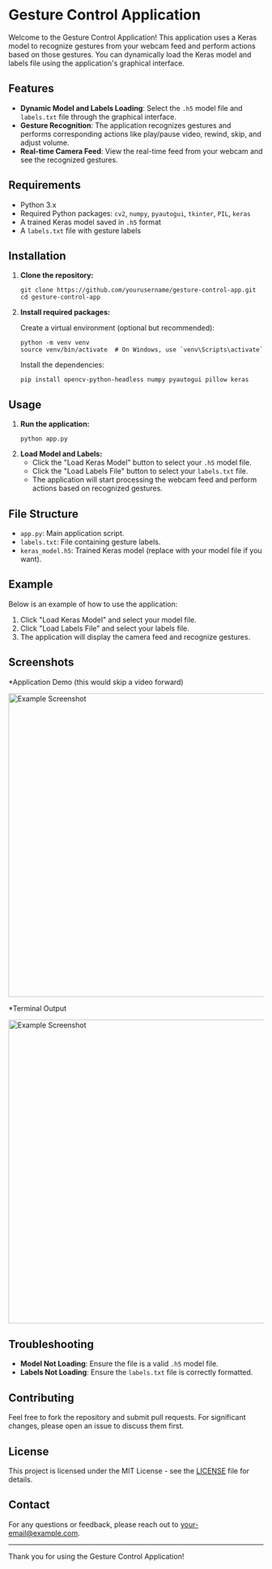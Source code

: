 
<h1>Gesture Control Application</h1>
<p>Welcome to the Gesture Control Application! This application uses a Keras model to recognize gestures from your webcam feed and perform actions based on those gestures. You can dynamically load the Keras model and labels file using the application's graphical interface.</p>

<h2>Features</h2>
<ul>
  <li><strong>Dynamic Model and Labels Loading</strong>: Select the <code>.h5</code> model file and <code>labels.txt</code> file through the graphical interface.</li>
  <li><strong>Gesture Recognition</strong>: The application recognizes gestures and performs corresponding actions like play/pause video, rewind, skip, and adjust volume.</li>
  <li><strong>Real-time Camera Feed</strong>: View the real-time feed from your webcam and see the recognized gestures.</li>
</ul>

<h2>Requirements</h2>
<ul>
  <li>Python 3.x</li>
  <li>Required Python packages: <code>cv2</code>, <code>numpy</code>, <code>pyautogui</code>, <code>tkinter</code>, <code>PIL</code>, <code>keras</code></li>
  <li>A trained Keras model saved in <code>.h5</code> format</li>
  <li>A <code>labels.txt</code> file with gesture labels</li>
</ul>

<h2>Installation</h2>
<ol>
  <li><strong>Clone the repository:</strong>
      <pre><code>git clone https://github.com/yourusername/gesture-control-app.git
cd gesture-control-app</code></pre>
  </li>
  <li><strong>Install required packages:</strong>
      <p>Create a virtual environment (optional but recommended):</p>
      <pre><code>python -m venv venv
source venv/bin/activate  # On Windows, use `venv\Scripts\activate`</code></pre>
      <p>Install the dependencies:</p>
      <pre><code>pip install opencv-python-headless numpy pyautogui pillow keras</code></pre>
  </li>
</ol>

<h2>Usage</h2>
<ol>
  <li><strong>Run the application:</strong>
      <pre><code>python app.py</code></pre>
  </li>
  <li><strong>Load Model and Labels:</strong>
      <ul>
          <li>Click the "Load Keras Model" button to select your <code>.h5</code> model file.</li>
          <li>Click the "Load Labels File" button to select your <code>labels.txt</code> file.</li>
          <li>The application will start processing the webcam feed and perform actions based on recognized gestures.</li>
      </ul>
  </li>
</ol>

<h2>File Structure</h2>
<ul>
  <li><code>app.py</code>: Main application script.</li>
  <li><code>labels.txt</code>: File containing gesture labels.</li>
  <li><code>keras_model.h5</code>: Trained Keras model (replace with your model file if you want).</li>
</ul>

<h2>Example</h2>
<p>Below is an example of how to use the application:</p>
<ol>
  <li>Click "Load Keras Model" and select your model file.</li>
  <li>Click "Load Labels File" and select your labels file.</li>
  <li>The application will display the camera feed and recognize gestures.</li>
</ol>

<h2>Screenshots</h2>
*Application Demo (this would skip a video forward)
<p><img src="https://github.com/user-attachments/assets/c6453263-6509-4992-a6a4-d584bf4883c1" alt="Example Screenshot" width="600"/></p>

*Terminal Output
<p><img src="https://github.com/user-attachments/assets/98dfa423-36c7-4d50-897f-fb206723761d" alt="Example Screenshot" width="600"/></p>


<h2>Troubleshooting</h2>
<ul>
  <li><strong>Model Not Loading</strong>: Ensure the file is a valid <code>.h5</code> model file.</li>
  <li><strong>Labels Not Loading</strong>: Ensure the <code>labels.txt</code> file is correctly formatted.</li>
</ul>

<h2>Contributing</h2>
<p>Feel free to fork the repository and submit pull requests. For significant changes, please open an issue to discuss them first.</p>

<h2>License</h2>
<p>This project is licensed under the MIT License - see the <a href="LICENSE">LICENSE</a> file for details.</p>

<h2>Contact</h2>
<p>For any questions or feedback, please reach out to <a href="mailto:ad@adamdalloul.com">your-email@example.com</a>.</p>

<hr/>

<p>Thank you for using the Gesture Control Application!</p>

